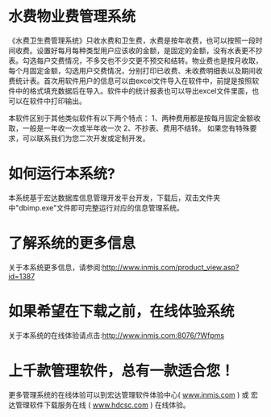 # 水费物业费管理系统

《水费卫生费管理系统》只收水费和卫生费，水费是按年收费，也可以按照一段时间收费。设置好每月每种类型用户应该收的金额，是固定的金额，没有水表更不抄表。勾选每户交费情况，不多交也不少交更不预交和结转。物业费也是按月收取，每个月固定金额，勾选用户交费情况，分别打印已收费、未收费明细表以及期间收费统计表。首次用软件用户的信息可以由excel文件导入在软件中，前提是按照软件中的格式填充数据后在导入。软件中的统计报表也可以导出excel文件里面，也可以在软件中打印输出。 

本软件区别于其他类似软件有以下两个特点：
1、两种费用都是按每月固定金额收取，一般是一年收一次或半年收一次 
2、不抄表、费用不结转。 
如果您有特殊要求，可以联系我们为您二次开发或定制开发。




# 如何运行本系统?

本系统基于宏达数据库信息管理开发平台开发，下载后，双击文件夹中"dbimp.exe"文件即可完整运行对应的信息管理系统。

# 了解系统的更多信息

关于本系统更多信息，请参阅:http://www.inmis.com/product_view.asp?id=1387

# 如果希望在下载之前，在线体验系统

关于本系统的在线体验请点击:http://www.inmis.com:8076/?Wfpms

# 上千款管理软件，总有一款适合您！

更多管理系统的在线体验可以到宏达管理软件体验中心( www.inmis.com ) 或 宏达管理软件下载服务在线 ( www.hdcsc.com ) 在线体验。

